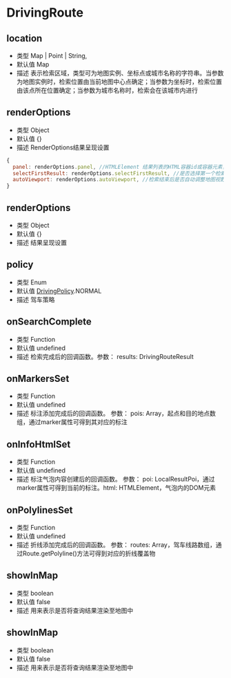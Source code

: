 # DrivingRoute

## location
* 类型 Map | Point | String, 
* 默认值  Map
* 描述 表示检索区域，类型可为地图实例、坐标点或城市名称的字符串。当参数为地图实例时，检索位置由当前地图中心点确定；当参数为坐标时，检索位置由该点所在位置确定；当参数为城市名称时，检索会在该城市内进行

## renderOptions
* 类型  Object
* 默认值 {}
* 描述 RenderOptions结果呈现设置
``` js
{
  panel: renderOptions.panel, //HTMLElement	结果列表的HTML容器id或容器元素，提供此参数后，结果列表将在此容器中进行展示。此属性对LocalCity无效。驾车路线规划无效
  selectFirstResult: renderOptions.selectFirstResult, //是否选择第一个检索结果。此属性仅对LocalSearch有效
  autoViewport: renderOptions.autoViewport, //检索结束后是否自动调整地图视野。此属性对LocalCity无效
}
```
## renderOptions
* 类型  Object
* 默认值  {}
* 描述 结果呈现设置

## policy
* 类型  Enum
* 默认值 [DrivingPolicy](/guide/constants.html#drivingpolicy).NORMAL
* 描述 驾车策略

##  onSearchComplete
* 类型  Function
* 默认值 undefined
* 描述 检索完成后的回调函数。参数： results: DrivingRouteResult

## onMarkersSet
* 类型  Function
* 默认值 undefined
* 描述 标注添加完成后的回调函数。 参数： pois: Array，起点和目的地点数组，通过marker属性可得到其对应的标注

## onInfoHtmlSet
* 类型  Function
* 默认值 undefined
* 描述 标注气泡内容创建后的回调函数。 参数： poi: LocalResultPoi，通过marker属性可得到当前的标注。html: HTMLElement，气泡内的DOM元素

## onPolylinesSet
* 类型  Function
* 默认值 undefined
* 描述 折线添加完成后的回调函数。 参数： routes: Array，驾车线路数组，通过Route.getPolyline()方法可得到对应的折线覆盖物

## showInMap
* 类型 boolean
* 默认值 false
* 描述 用来表示是否将查询结果渲染至地图中

## showInMap
* 类型 boolean
* 默认值 false
* 描述 用来表示是否将查询结果渲染至地图中
